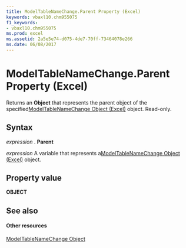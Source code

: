 ```yaml
---
title: ModelTableNameChange.Parent Property (Excel)
keywords: vbaxl10.chm955075
f1_keywords:
- vbaxl10.chm955075
ms.prod: excel
ms.assetid: 2a5e5e74-d075-4de7-70ff-73464078e266
ms.date: 06/08/2017
---
```



# ModelTableNameChange.Parent Property (Excel)

Returns an **Object** that represents the parent object of the specified[ModelTableNameChange Object (Excel)](modeltablenamechange-object-excel.md) object. Read-only.


## Syntax

 _expression_ . **Parent**

 _expression_ A variable that represents a[ModelTableNameChange Object (Excel)](modeltablenamechange-object-excel.md) object.


## Property value

 **OBJECT**


## See also


#### Other resources



[ModelTableNameChange Object](modeltablenamechange-object-excel.md)

